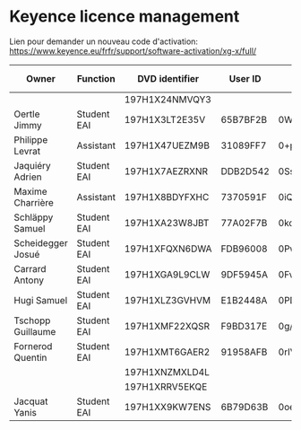 # Keyence licence management

Lien pour demander un nouveau code d'activation: https://www.keyence.eu/frfr/support/software-activation/xg-x/full/

| Owner             | Function    | DVD identifier | User ID  | Activation code                                                               | Used until | Note on the DVD |
| ----------------- | ----------- | -------------- | -------- | ----------------------------------------------------------------------------- | ---------- | --------------- |
|                   |             | 197H1X24NMVQY3 |          |                                                                               |            | PROFESSEUR      |
| Oertle Jimmy      | Student EAI | 197H1X3LT2E35V | 65B7BF2B | 0WVR09bBQnmtDyyzINy5hwhH+6GemGdzVhH1gzhBF4MA3VXzmmIX9N22j4KijLPgh5Z7aybWJ//Y= | févr.2022  | ETUDIANT        |
| Philippe Levrat   | Assistant   | 197H1X47UEZM9B | 31089FF7 | 0+pQhSZSFmGP5sOt0BZS9lzqEt9jhkxmLjYkslNXCxG5J/HibPRWRMvC7svtlZf9rVFJR2GPYoes= | Unkown     |                 |
| Jaquiéry Adrien   | Student EAI | 197H1X7AEZRXNR | DDB2D542 | 0Ss+nFnQc3eYqLmmvVPwQQn+jXeUOiMnJGrg8OTbyc8tKv7xUFzGNVmfuPIJwebxqm4kPpJ1R0mQ= | févr.2022  | ETUDIANT        |
| Maxime Charrière  | Assistant   | 197H1X8BDYFXHC | 7370591F | 0iQA780/ISws7DYPzRXa1TSYDGxbFQHDWxodAeO1aKQHxKuC0VhYKLh95V/oiFa60zD3C4Lqlztg= | Unkown     |                 |
| Schläppy Samuel   | Student EAI | 197H1XA23W8JBT | 77A02F7B | 0kqr7d14SFcio/fN3S02XTAAgdV8UZbW1X7nYC+5cNs4zOu5eg+IgjtSQbzfg7ZWuNBvwpCrv3IE= | févr.2022  | ETUDIANT        |
| Scheidegger Josué | Student EAI | 197H1XFQXN6DWA | FDB96008 | 0Pw01IuYGATadmsJEf3GvE1o7J59hL6uOBVo18zg8JiLu4gLvEIntmz6asGoFiSAfL2Q2qQE1MLY= | févr.2022  | ETUDIANT        |
| Carrard Antony    | Student EAI | 197H1XGA9L9CLW | 9DF5945A | 0Fv53UiThEBp10fbVCPiNaVd/uRuI0cSeFDSvy5sqSqC7i7cUEU16hTmqONaqmDG3T3KZuWMT7fQ= | févr.2022  |                 |
| Hugi Samuel       | Student EAI | 197H1XLZ3GVHVM | E1B2448A | 0PDnRNioiRAYboLPA5HMZjUQpWpihnB2OG7lkZQoPufb+sQR3k4zLymBCDvF3Hcs9sPZhNeEgnL4= | févr.2022  | ETUDIANT        |
| Tschopp Guillaume | Student EAI | 197H1XMF22XQSR | F9BD317E | 0g/jFCC+c+j83oOzhwtIF5ZaGUf90CvNCFcSh4LP5Erg+SYKwHU9UYa/yV0AwClaGT8TETfjE6ks= | févr.2022  | ETUDIANT        |
| Fornerod Quentin  | Student EAI | 197H1XMT6GAER2 | 91958AFB | 0rIV/n42f83JRw9SAaPmk+EUL6qgGFJsfug/0wJVBLxXCoxM9JD4xyzA/jvjwOKbkMB/lJ2i7lyU= | févr.2022  | ETUDIANT        |
|                   |             | 197H1XNZMXLD4L |          |                                                                               |            |                 |
|                   |             | 197H1XRRV5EKQE |          |                                                                               |            |                 |
| Jacquat Yanis     | Student EAI | 197H1XX9KW7ENS | 6B79D63B | 0oe/9YWw4fC2INt1PWyDWXpGeDF6CPAaM/b3H8w8MbhI27dNui5plCoYmgyIbevJnX7OX78ey3KI= | févr.2022  |                 |

